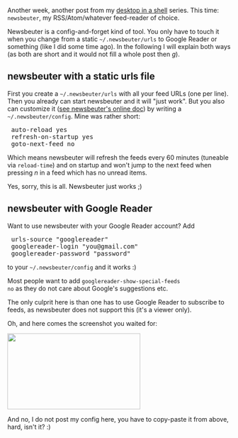 <html><body><p>Another week, another post from my <a href="/2011/02/desktop-in-a-shell/">desktop in a shell</a> series. This time: <code>newsbeuter</code>, my RSS/Atom/whatever feed-reader of choice.

Newsbeuter is a config-and-forget kind of tool. You only have to touch it when you change from a static <code>~/.newsbeuter/urls</code> to Google Reader or something (like I did some time ago). In the following I will explain both ways (as both are short and it would not fill a whole post then *g*).

</p><h2>newsbeuter with a static urls file</h2>
First you create a <code>~/.newsbeuter/urls</code> with all your feed URLs (one per line). Then you already can start newsbeuter and it will "just work". But you also can customize it (<a href="http://newsbeuter.org/doc/newsbeuter.html#id462991">see newsbeuter's online doc</a>) by writing a <code>~/.newsbeuter/config</code>. Mine was rather short:

<pre> auto-reload yes
 refresh-on-startup yes
 goto-next-feed no</pre>

Which means newsbeuter will refresh the feeds every 60 minutes (tuneable via <code>reload-time</code>) and on startup and won't jump to the next feed when pressing <i>n</i> in a feed which has no unread items.

Yes, sorry, this is all. Newsbeuter just works ;)

<h2>newsbeuter with Google Reader</h2>
Want to use newsbeuter with your Google Reader account? Add

<pre> urls-source "googlereader"
 googlereader-login "you@gmail.com"
 googlereader-password "password"</pre>

to your <code>~/.newsbeuter/config</code> and it works :)

Most people want to add <code>googlereader-show-special-feeds no</code> as they do not care about Google's suggestions etc.

The only culprit here is than one has to use Google Reader to subscribe to feeds, as newsbeuter does not support this (it's a viewer only).

Oh, and here comes the screenshot you waited for:

<a class="image-reference" href="/wp-content/uploads/2011/03/newsbeuter.png"><img src="/wp-content/uploads/2011/03/newsbeuter-300x171.png" alt="" title="newsbeuter" width="300" height="171" class="alignnone size-medium wp-image-874"></a>

And no, I do not post my config here, you have to copy-paste it from above, hard, isn't it? :)</body></html>

